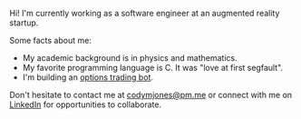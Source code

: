 Hi! I'm currently working as a software engineer at an augmented reality startup.

Some facts about me:

- My academic background is in physics and mathematics.
- My favorite programming language is C. It was "love at first segfault".
- I'm building an [options trading bot](https://github.com/cm-jones/thales).

Don't hesitate to contact me at codymjones@pm.me or connect with me on [LinkedIn](https://linkedin.com/in/cm-jones) for opportunities to collaborate.
